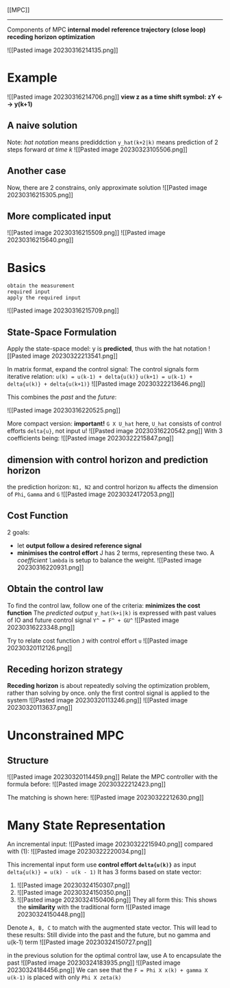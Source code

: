 [[MPC]]
****
Components of MPC
**internal model**
**reference trajectory (close loop)**
**receding horizon**
**optimization**

![[Pasted image 20230316214135.png]]
# Example
![[Pasted image 20230316214706.png]]
**view z as a time shift symbol: zY <--> y(k+1)**
## A naive solution
Note: _hat notation_ means prediddction
`y_hat(k+2|k)` means prediction of 2 steps forward _at time k_
![[Pasted image 20230323105506.png]]
## Another case
Now, there are 2 constrains, only approximate solution
![[Pasted image 20230316215305.png]]
## More complicated input
![[Pasted image 20230316215509.png]]
![[Pasted image 20230316215640.png]]

# Basics
```
obtain the measurement
required input
apply the required input
```

![[Pasted image 20230316215709.png]]
## State-Space Formulation
Apply the state-space model:
y is **predicted**, thus with the hat notation
![[Pasted image 20230322213541.png]]

In matrix format, expand the control signal:
The control signals form iterative relation:
`u(k) = u(k-1) + delta{u(k)}`
`u(k+1) = u(k-1) + delta{u(k)} + delta{u(k+1)}`
![[Pasted image 20230322213646.png]]

This combines the _past_ and the _future_:

![[Pasted image 20230316220525.png]]

More compact version:
**important!** `G X U_hat` here, `U_hat` consists of control efforts `delta{u}`, not input u!
![[Pasted image 20230316220542.png]]
With 3 coefficients being:
![[Pasted image 20230322215847.png]]
## dimension with control horizon and prediction horizon
the prediction horizon: `N1, N2` and control horizon `Nu` affects the dimension of `Phi`, `Gamma` and `G`
![[Pasted image 20230324172053.png]]

## Cost Function
2 goals:
- let **output follow a desired reference signal**
- **minimises the control effort**
J has 2 terms, representing these two. A _coefficient_ `lambda` is setup to balance the weight.
![[Pasted image 20230316220931.png]]
## Obtain the control law
To find the control law, follow one of the criteria: **minimizes the cost function**
The _predicted output_ `y_hat(k+i|k)` is expressed with past values of IO and future control signal
`Y^ = F^ + GU^`
![[Pasted image 20230316223348.png]]

Try to relate cost function `J` with control effort `u`
![[Pasted image 20230320112126.png]]
## Receding horizon strategy
**Receding horizon** is about repeatedly solving the optimization problem, rather than solving by once.
only the first control signal is applied to the system
![[Pasted image 20230320113246.png]]
![[Pasted image 20230320113637.png]]
# Unconstrained MPC
## Structure

![[Pasted image 20230320114459.png]]
Relate the MPC controller with the formula before:
![[Pasted image 20230322212423.png]]

The matching is shown here:
![[Pasted image 20230322212630.png]]

# Many State Representation
An incremental input:
![[Pasted image 20230322215940.png]]
compared with (1):
![[Pasted image 20230322220034.png]]

This incremental input form use **control effort `delta{u(k)}`** as input
`delta{u(k)} = u(k) - u(k - 1)`
It has 3 forms based on state vector:
1. ![[Pasted image 20230324150307.png]]
2. ![[Pasted image 20230324150350.png]]
3. ![[Pasted image 20230324150406.png]]
They all form this:
This shows the **similarity** with the traditional form
![[Pasted image 20230324150448.png]]

Denote `A, B, C` to match with the augmented state vector. This will lead to these results:
Still divide into the past and the future, but no gamma and u(k-1) term
![[Pasted image 20230324150727.png]]

in the previous solution for the optimal control law, use A to encapsulate the past
![[Pasted image 20230324183935.png]]
![[Pasted image 20230324184456.png]]
We can see that the `F = Phi X x(k) + gamma X u(k-1)` is placed with only `Phi X zeta(k)`




